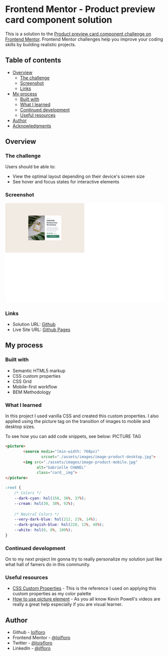 # Frontend Mentor - Product preview card component solution

This is a solution to the [Product preview card component challenge on Frontend Mentor](https://www.frontendmentor.io/challenges/product-preview-card-component-GO7UmttRfa). Frontend Mentor challenges help you improve your coding skills by building realistic projects. 

## Table of contents

- [Overview](#overview)
  - [The challenge](#the-challenge)
  - [Screenshot](#screenshot)
  - [Links](#links)
- [My process](#my-process)
  - [Built with](#built-with)
  - [What I learned](#what-i-learned)
  - [Continued development](#continued-development)
  - [Useful resources](#useful-resources)
- [Author](#author)
- [Acknowledgments](#acknowledgments)


## Overview

### The challenge

Users should be able to:

- View the optimal layout depending on their device's screen size
- See hover and focus states for interactive elements

### Screenshot

![](./dist/assets/design/screenshot.jpg)


### Links

- Solution URL: [Github](https://github.com/loifloro/product-preview-card-component)
- Live Site URL: [Github Pages](https://loifloro.github.io/product-preview-card-component/dist/)

## My process

### Built with

- Semantic HTML5 markup
- CSS custom properties
- CSS Grid
- Mobile-first workflow
- BEM Methodology


### What I learned

In this project I used vanilla CSS and created this custom properties. I also applied using the picture tag on the transition of images to mobile and desktop sizes. 

To see how you can add code snippets, see below:
PICTURE TAG

```html
<picture>
        <source media="(min-width: 768px)"
                srcset="./assets/images/image-product-desktop.jpg">
        <img src="./assets/images/image-product-mobile.jpg" 
              alt="Gabrielle CHANEL"
              class="card__img">
</picture>
```
```css
:root {
    /* Colors */
    --dark-cyan: hsl(158, 36%, 37%);
    --cream: hsl(30, 38%, 92%);

    /* Neutral Colors */
    --very-dark-blue: hsl(212, 21%, 14%);
    --dark-grayish-blue: hsl(228, 12%, 48%);
    --white: hsl(0, 0%, 100%);
}
```

### Continued development

On to my next project Im gonna try to really personalize my solution just like what hall of famers do in this community. 


### Useful resources

- [CSS Custom Properties](https://developer.mozilla.org/en-US/docs/Web/CSS/Using_CSS_custom_properties) - This is the reference I used on applying this custom properties as my color palette
- [How to use picture element](https://www.youtube.com/watch?v=Rik3gHT24AM) - As you all know Kevin Powell's videos are really a great help especially if you are visual learner.


## Author

- Github - [loifloro](https://github.com/loifloro/)
- Frontend Mentor - [@loifloro](https://www.frontendmentor.io/profile/loifloro)
- Twitter - [@loisfloro](https://www.twitter.com/loisfloro)
- LinkedIn - [@jlfloro](https://www.linkedin.com/in/jlfloro/)


